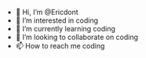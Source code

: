 - 👋 Hi, I’m @Ericdont
- 👀 I’m interested in coding
- 🌱 I’m currently learning coding
- 💞️ I’m looking to collaborate on coding
- 📫 How to reach me coding

<!---
Ericdont/Ericdont is a ✨ special ✨ repository because its `README.md` (this file) appears on your GitHub profile.
You can click the Preview link to take a look at your changes.
--->
